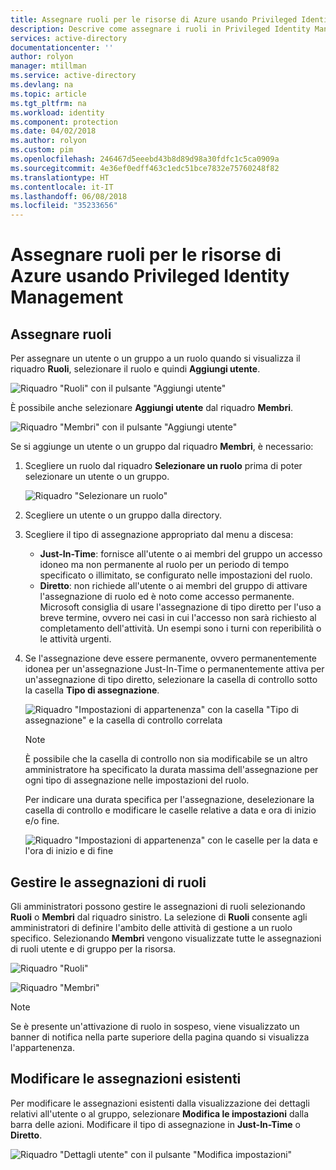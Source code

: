 ```yaml
---
title: Assegnare ruoli per le risorse di Azure usando Privileged Identity Management | Microsoft Docs
description: Descrive come assegnare i ruoli in Privileged Identity Management.
services: active-directory
documentationcenter: ''
author: rolyon
manager: mtillman
ms.service: active-directory
ms.devlang: na
ms.topic: article
ms.tgt_pltfrm: na
ms.workload: identity
ms.component: protection
ms.date: 04/02/2018
ms.author: rolyon
ms.custom: pim
ms.openlocfilehash: 246467d5eeebd43b8d89d98a30fdfc1c5ca0909a
ms.sourcegitcommit: 4e36ef0edff463c1edc51bce7832e75760248f82
ms.translationtype: HT
ms.contentlocale: it-IT
ms.lasthandoff: 06/08/2018
ms.locfileid: "35233656"
---
```

# <a name="assign-roles-for-azure-resources-by-using-privileged-identity-management"></a>Assegnare ruoli per le risorse di Azure usando Privileged Identity Management

## <a name="assign-roles"></a>Assegnare ruoli

Per assegnare un utente o un gruppo a un ruolo quando si visualizza il riquadro **Ruoli**, selezionare il ruolo e quindi **Aggiungi utente**. 

![Riquadro "Ruoli" con il pulsante "Aggiungi utente"](media/azure-pim-resource-rbac/rbac-assign-roles-1.png)

È possibile anche selezionare **Aggiungi utente** dal riquadro **Membri**.

![Riquadro "Membri" con il pulsante "Aggiungi utente"](media/azure-pim-resource-rbac/rbac-assign-roles-2.png)


Se si aggiunge un utente o un gruppo dal riquadro **Membri**, è necessario: 

1. Scegliere un ruolo dal riquadro **Selezionare un ruolo** prima di poter selezionare un utente o un gruppo.

   ![Riquadro "Selezionare un ruolo"](media/azure-pim-resource-rbac/rbac-assign-roles-select-role.png)

2. Scegliere un utente o un gruppo dalla directory.

3. Scegliere il tipo di assegnazione appropriato dal menu a discesa: 

   - **Just-In-Time**: fornisce all'utente o ai membri del gruppo un accesso idoneo ma non permanente al ruolo per un periodo di tempo specificato o illimitato, se configurato nelle impostazioni del ruolo. 
   - **Diretto**: non richiede all'utente o ai membri del gruppo di attivare l'assegnazione di ruolo ed è noto come accesso permanente. Microsoft consiglia di usare l'assegnazione di tipo diretto per l'uso a breve termine, ovvero nei casi in cui l'accesso non sarà richiesto al completamento dell'attività. Un esempi sono i turni con reperibilità o le attività urgenti.

4. Se l'assegnazione deve essere permanente, ovvero permanentemente idonea per un'assegnazione Just-In-Time o permanentemente attiva per un'assegnazione di tipo diretto, selezionare la casella di controllo sotto la casella **Tipo di assegnazione**.

   ![Riquadro "Impostazioni di appartenenza" con la casella "Tipo di assegnazione" e la casella di controllo correlata](media/azure-pim-resource-rbac/rbac-assign-roles-settings.png)

   >[!NOTE]
   >È possibile che la casella di controllo non sia modificabile se un altro amministratore ha specificato la durata massima dell'assegnazione per ogni tipo di assegnazione nelle impostazioni del ruolo.

   Per indicare una durata specifica per l'assegnazione, deselezionare la casella di controllo e modificare le caselle relative a data e ora di inizio e/o fine.

   ![Riquadro "Impostazioni di appartenenza" con le caselle per la data e l'ora di inizio e di fine](media/azure-pim-resource-rbac/rbac-assign-roles-duration.png)


## <a name="manage-role-assignments"></a>Gestire le assegnazioni di ruoli

Gli amministratori possono gestire le assegnazioni di ruoli selezionando **Ruoli** o **Membri** dal riquadro sinistro. La selezione di **Ruoli** consente agli amministratori di definire l'ambito delle attività di gestione a un ruolo specifico. Selezionando **Membri** vengono visualizzate tutte le assegnazioni di ruoli utente e di gruppo per la risorsa.

![Riquadro "Ruoli"](media/azure-pim-resource-rbac/rbac-assign-roles-roles.png)

![Riquadro "Membri"](media/azure-pim-resource-rbac/rbac-assign-roles-members.png)

>[!NOTE]
Se è presente un'attivazione di ruolo in sospeso, viene visualizzato un banner di notifica nella parte superiore della pagina quando si visualizza l'appartenenza.


## <a name="modify-existing-assignments"></a>Modificare le assegnazioni esistenti

Per modificare le assegnazioni esistenti dalla visualizzazione dei dettagli relativi all'utente o al gruppo, selezionare **Modifica le impostazioni** dalla barra delle azioni. Modificare il tipo di assegnazione in **Just-In-Time** o **Diretto**.

![Riquadro "Dettagli utente" con il pulsante "Modifica impostazioni"](media/azure-pim-resource-rbac/rbac-assign-role-manage.png)
